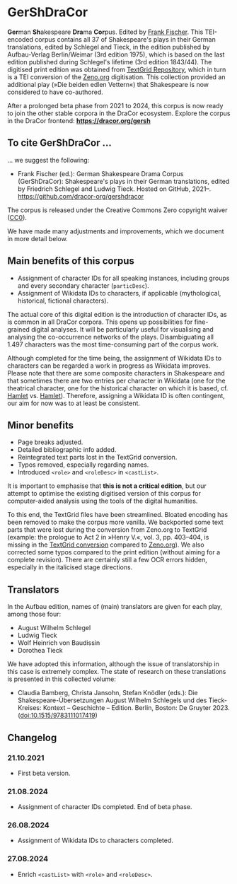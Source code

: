 # GerShDraCor
**Ger**man **Sh**akespeare **Dra**ma **Cor**pus. Edited by [Frank Fischer](https://lehkost.github.io/). This TEI-encoded corpus contains all 37 of Shakespeare's plays in their German translations, edited by Schlegel and Tieck, in the edition published by Aufbau-Verlag Berlin/Weimar (3rd edition 1975), which is based on the last edition published during Schlegel's lifetime (3rd edition 1843/44). The digitised print edition was obtained from [TextGrid Repository](https://hdl.handle.net/11858/00-1734-0000-0005-0B3F-D), which in turn is a TEI conversion of the [Zeno.org](http://www.zeno.org/nid/20005683920) digitisation. This collection provided an additional play (»Die beiden edlen Vettern«) that Shakespeare is now considered to have co-authored.

After a prolonged beta phase from 2021 to 2024, this corpus is now ready to join the other stable corpora in the DraCor ecosystem. Explore the corpus in the DraCor frontend: **https://dracor.org/gersh**

## To cite GerShDraCor …

… we suggest the following:

* Frank Fischer (ed.): German Shakespeare Drama Corpus (GerShDraCor): Shakespeare's plays in their German translations, edited by Friedrich Schlegel and Ludwig Tieck. Hosted on GitHub, 2021–. https://github.com/dracor-org/gershdracor

The corpus is released under the Creative Commons Zero copyright waiver ([CC0](https://creativecommons.org/public-domain/cc0/)).

We have made many adjustments and improvements, which we document in more detail below.

## Main benefits of this corpus
* Assignment of character IDs for all speaking instances, including groups and every secondary character (```particDesc```).
* Assignment of Wikidata IDs to characters, if applicable (mythological, historical, fictional characters).

The actual core of this digital edition is the introduction of character IDs, as is common in all DraCor corpora. This opens up possibilities for fine-grained digital analyses. It will be particularly useful for visualising and analysing the co-occurrence networks of the plays. Disambiguating all 1.497 characters was the most time-consuming part of the corpus work.

Although completed for the time being, the assignment of Wikidata IDs to characters can be regarded a work in progress as Wikidata improves. Please note that there are some composite characters in Shakespeare and that sometimes there are two entries per character in Wikidata (one for the theatrical character, one for the historical character on which it is based, cf. [Hamlet](http://www.wikidata.org/entity/Q2447542) vs. [Hamlet](http://www.wikidata.org/entity/Q462225)). Therefore, assigning a Wikidata ID is often contingent, our aim for now was to at least be consistent.

## Minor benefits
* Page breaks adjusted.
* Detailed bibliographic info added.
* Reintegrated text parts lost in the TextGrid conversion.
* Typos removed, especially regarding names.
* Introduced ```<role>``` and ```<roleDesc>``` in ```<castList>```.

It is important to emphasise that **this is not a critical edition**, but our attempt to optimise the existing digitised version of this corpus for computer-aided analysis using the tools of the digital humanities.

To this end, the TextGrid files have been streamlined. Bloated encoding has been removed to make the corpus more vanilla. We backported some text parts that were lost during the conversion from Zeno.org to TextGrid (example: the prologue to Act 2 in »Henry V.«, vol. 3, pp. 403–404, is missing in the [TextGrid conversion](http://www.textgridrep.org/textgrid:vnf1.0) compared to [Zeno.org](http://www.zeno.org/nid/20005689341)). We also corrected some typos compared to the print edition (without aiming for a complete revision). There are certainly still a few OCR errors hidden, especially in the italicised stage directions.

## Translators

In the Aufbau edition, names of (main) translators are given for each play, among those four:
* August Wilhelm Schlegel
* Ludwig Tieck
* Wolf Heinrich von Baudissin
* Dorothea Tieck

We have adopted this information, although the issue of translatorship in this case is extremely complex. The state of research on these translations is presented in this collected volume:

* Claudia Bamberg, Christa Jansohn, Stefan Knödler (eds.): Die Shakespeare-Übersetzungen August Wilhelm Schlegels und des Tieck-Kreises: Kontext – Geschichte – Edition. Berlin, Boston: De Gruyter 2023. ([doi:10.1515/9783111017419](https://doi.org/10.1515/9783111017419))

## Changelog
### 21.10.2021
* First beta version.
### 21.08.2024
* Assignment of character IDs completed. End of beta phase.
### 26.08.2024
* Assignment of Wikidata IDs to characters completed.
### 27.08.2024
* Enrich ```<castList>``` with ```<role>``` and ```<roleDesc>```.
